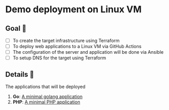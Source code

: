 # Demo deployment on Linux VM

## Goal :rocket:

- [ ] To create the target infrastructure using Terraform
- [ ] To deploy web applications to a Linux VM via GitHub Actions
- [ ] The configuration of the server and application will be done via Ansible
- [ ] To setup DNS for the target using Terraform

## Details :memo:

The applications that will be deployed
1. **Go**: [A minimal golang application](https://github.com/PhilomathesInc/demo-applications/tree/main/minimal-go-app)
1. **PHP**: [A minimal PHP application](https://github.com/PhilomathesInc/demo-applications/tree/main/minimal-php-app)
